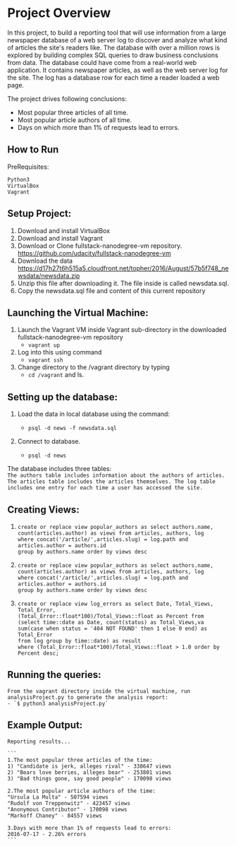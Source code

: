 # Project Overview

In this project, to build a reporting tool that will use information from a large newspaper database of a web server log 
to discover and analyze what kind of articles the site's readers like.
The database with over a million rows is explored by building complex SQL queries to draw business conclusions from data. 
The database could have come from a real-world web application. It contains newspaper articles, as well as the web server log for the site. 
The log has a database row for each time a reader loaded a web page. 

The project drives following conclusions:
-  Most popular three articles of all time.
-  Most popular article authors of all time.
-  Days on which more than 1% of requests lead to errors.

## How to Run
  PreRequisites:

  ```
  Python3
  VirtualBox
  Vagrant
  ```
## Setup Project:
1. Download and install VirtualBox 
1. Download and install Vagrant
2. Download or Clone fullstack-nanodegree-vm repository. https://github.com/udacity/fullstack-nanodegree-vm
3. Download the data https://d17h27t6h515a5.cloudfront.net/topher/2016/August/57b5f748_newsdata/newsdata.zip
4. Unzip this file after downloading it. The file inside is called newsdata.sql.
5. Copy the newsdata.sql file and content of this current repository

## Launching the Virtual Machine:
1. Launch the Vagrant VM inside Vagrant sub-directory in the downloaded fullstack-nanodegree-vm repository 
   - `vagrant up`
2. Log into this using command
   - `vagrant ssh`
3. Change directory to the /vagrant directory by typing 
   - `cd /vagrant` and ls.

## Setting up the database:
1. Load the data in local database using the command:
   - `psql -d news -f newsdata.sql`

2. Connect to database.
   - `psql -d news`

The database includes three tables:    
    ```
    The authors table includes information about the authors of articles.
    The articles table includes the articles themselves.
    The log table includes one entry for each time a user has accessed the site.
    ```

## Creating Views:
1.
    ```
    create or replace view popular_authors as select authors.name,
    count(articles.author) as views from articles, authors, log
    where concat('/article/',articles.slug) = log.path and articles.author = authors.id
    group by authors.name order by views desc
    ```
2.
    ```
    create or replace view popular_authors as select authors.name,
    count(articles.author) as views from articles, authors, log
    where concat('/article/',articles.slug) = log.path and articles.author = authors.id
    group by authors.name order by views desc
    ```
3.
    ```
    create or replace view log_errors as select Date, Total_Views, Total_Error,
    (Total_Error::float*100)/Total_Views::float as Percent from
    (select time::date as Date, count(status) as Total_Views,va
    sum(case when status = '404 NOT FOUND' then 1 else 0 end) as Total_Error
    from log group by time::date) as result
    where (Total_Error::float*100)/Total_Views::float > 1.0 order by Percent desc;
    ```
## Running the queries:
    From the vagrant directory inside the virtual machine, run analysisProject.py to generate the analysis report:
    - `$ python3 analysisProject.py`  

## Example Output:
    Reporting results...

    ```
    1.The most popular three articles of the time:
    1) "Candidate is jerk, alleges rival" - 338647 views
    2) "Bears love berries, alleges bear" - 253801 views
    3) "Bad things gone, say good people" - 170098 views

    2.The most popular article authors of the time:
    "Ursula La Multa" - 507594 views
    "Rudolf von Treppenwitz" - 423457 views
    "Anonymous Contributor" - 170098 views
    "Markoff Chaney" - 84557 views

    3.Days with more than 1% of requests lead to errors:
    2016-07-17 - 2.26% errors
    ```



